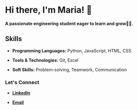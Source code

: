 # Hi there, I'm Maria! 👋

**A passionate engineering student eager to learn and grow👩‍💻.**

## Skills

* **Programming Languages:** Python, JavaScript, HTML, CSS

* **Tools & Technologies:** Git, Excel

* **Soft Skills:** Problem-solving, Teamwork, Communication

### Let's Connect

* **[LinkedIn](https://www.linkedin.com/in/maria-alejandra-cedeño)**

* **[Email](mailto:mariaalejandracedeno039@gmail.com)**
<!--end of my README profile-->

